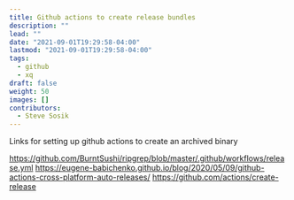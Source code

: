 ```yaml
---
title: Github actions to create release bundles
description: ""
lead: ""
date: "2021-09-01T19:29:58-04:00"
lastmod: "2021-09-01T19:29:58-04:00"
tags:
  - github
  - xq
draft: false
weight: 50
images: []
contributors:
  - Steve Sosik
---
```


Links for setting up github actions to create an archived binary

https://github.com/BurntSushi/ripgrep/blob/master/.github/workflows/release.yml
https://eugene-babichenko.github.io/blog/2020/05/09/github-actions-cross-platform-auto-releases/
https://github.com/actions/create-release
